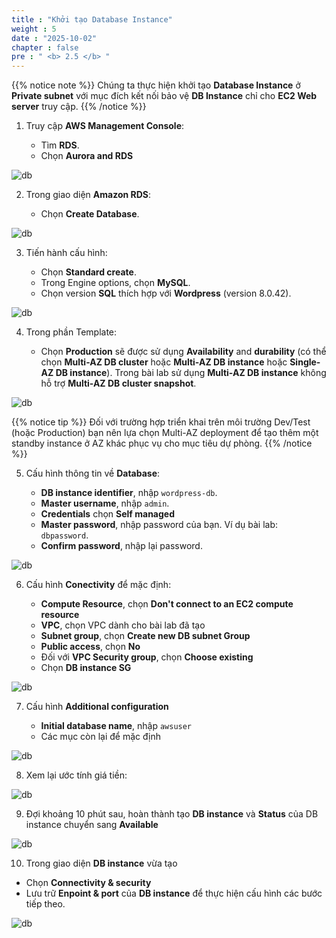 ```yaml
---
title : "Khởi tạo Database Instance"
weight : 5 
date : "2025-10-02"
chapter : false
pre : " <b> 2.5 </b> "
---
```


{{% notice note %}}
Chúng ta thực hiện khởi tạo **Database Instance** ở **Private subnet** với mục đích kết nối bảo vệ **DB Instance** chỉ cho **EC2 Web server** truy cập.
{{% /notice %}}

1. Truy cập **AWS Management Console**:

    - Tìm **RDS**.
    - Chọn **Aurora and RDS**

![db](/images/2.prerequisite/2.5.0.rds.png)

2.	Trong giao diện **Amazon RDS**:

    -	Chọn **Create Database**.

![db](/images/2.prerequisite/2.5.1.rds.png)


3. Tiến hành cấu hình:

    -	Chọn **Standard create**.
    -	Trong Engine options, chọn **MySQL**.
    -	Chọn version **SQL** thích hợp với **Wordpress** (version 8.0.42).

![db](/images/2.prerequisite/2.5.2.rds.png)


4. Trong phần Template:

    -	Chọn **Production** sẽ được sử dụng **Availability** and **durability** (có thể chọn **Multi-AZ DB cluster** hoặc **Multi-AZ DB instance** hoặc **Single-AZ DB instance**). Trong bài lab sử dụng **Multi-AZ DB instance** không hỗ trợ **Multi-AZ DB cluster snapshot**.

![db](/images/2.prerequisite/2.5.3.rds.png)



{{% notice tip %}}
Đối với trường hợp triển khai trên môi trường Dev/Test (hoặc Production) bạn nên lựa chọn Multi-AZ deployment để tạo thêm một standby instance ở AZ khác phục vụ cho mục tiêu dự phòng.
{{% /notice %}}



5. Cấu hình thông tin về **Database**:

    -	**DB instance identifier**, nhập `wordpress-db`.
    -	**Master username**, nhập `admin`.
    -   **Credentials** chọn **Self managed**
    -	**Master password**, nhập password của bạn. Ví dụ bài lab: `dbpassword`.
    -	**Confirm password**, nhập lại password.

![db](/images/2.prerequisite/2.5.4.rds.png)


6. Cấu hình **Conectivity** để mặc định:

    -	**Compute Resource**, chọn **Don't connect to an EC2 compute resource**
    -	**VPC**, chọn VPC dành cho bài lab đã tạo
    -	**Subnet group**, chọn **Create new DB subnet Group**
    -	**Public access**, chọn **No**
    -	Đối với **VPC Security group**, chọn **Choose existing**
    -	Chọn **DB instance SG**

![db](/images/2.prerequisite/2.5.5.rds.png)

7. Cấu hình **Additional configuration**

    -	**Initial database name**, nhập `awsuser`
    -	Các mục còn lại để mặc định

![db](/images/2.prerequisite/2.5.6.rds.png)


8. Xem lại ước tính giá tiền:

![db](/images/2.prerequisite/2.5.7.rds.png)


9. Đợi khoảng 10 phút sau, hoàn thành tạo **DB instance** và **Status** của DB instance chuyển sang **Available**

![db](/images/2.prerequisite/2.5.8.rds.png)


10. Trong giao diện **DB instance** vừa tạo

-	Chọn **Connectivity & security**
-	Lưu trữ **Enpoint & port** của **DB instance** để thực hiện cấu hình các bước tiếp theo.

![db](/images/2.prerequisite/2.5.9.rds.png)